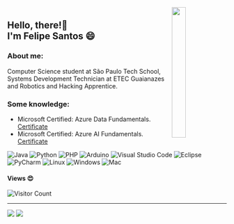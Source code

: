 <img align="right" width="25%" height="300" src="https://user-images.githubusercontent.com/72233926/157355899-e3ac56ea-59f2-4e63-8d1d-005bc10ab458.gif">

<h2> 
  Hello, there!🤩 <br>
  I'm Felipe Santos 😄
</h2>

<h3> About me: </h3>
Computer Science student at São Paulo Tech School, Systems Development Technician at ETEC Guaianazes and Robotics and Hacking Apprentice.

<h3>Some knowledge: </h3>

- Microsoft Certified: Azure Data Fundamentals. [Certificate](https://www.credly.com/badges/1b533ff8-529a-4fa1-8a32-989f5eba6d63)
- Microsoft Certified: Azure AI Fundamentals. [Certificate](https://www.credly.com/badges/62724d82-b553-4319-8be1-cd06b0b9cc96)

![Java](https://img.shields.io/badge/Java-8b4513?style=for-the-badge&logo=java&logoColor=white)
![Python](https://img.shields.io/badge/Python-fde910?style=for-the-badge&logo=python&logoColor=white)
![PHP](https://img.shields.io/badge/PHP-8401b8?style=for-the-badge&logo=php&logoColor=white)
![Arduino](https://img.shields.io/badge/Arduino-24bcc7?style=for-the-badge&logo=Arduino&logoColor=white)
![Visual Studio Code](https://img.shields.io/badge/VsCode-174367?style=for-the-badge&logo=visualstudiocode&logoColor=white)
![Eclipse](https://img.shields.io/badge/Eclipse-191970?style=for-the-badge&logo=eclipse&logoColor=white)
![PyCharm](https://img.shields.io/badge/PyCharm-10e756?style=for-the-badge&logo=PyCharm&logoColor=white)
![Linux](https://img.shields.io/badge/Linux-E95420?style=for-the-badge&logo=linux&logoColor=white)
![Windows](https://img.shields.io/badge/Windows-0078D6?style=for-the-badge&logo=windows&logoColor=white)
![Mac](https://img.shields.io/badge/Mac-999999?style=for-the-badge&logo=apple&logoColor=white)

#### Views 😍
![Visitor Count](https://profile-counter.glitch.me/Felipesco/count.svg)

---

[![](https://github-readme-stats.vercel.app/api/top-langs/?username=Felipesco&langs_count=10&layout=compact&theme=radical&custom_title=Linguagens&hide_border=true)](https://github.com/Felipesco)
[![](https://github-readme-stats.vercel.app/api?username=Felipesco&show_icons=true&theme=radical&hide_border=true)](https://github.com/Felipesco)
